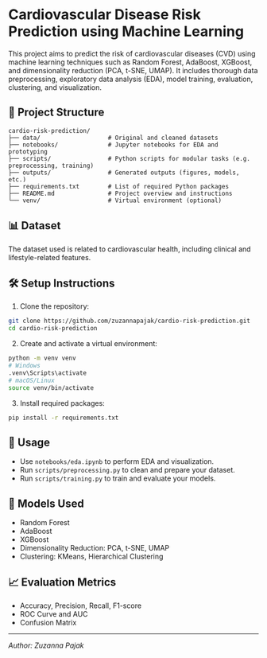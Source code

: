 # Cardiovascular Disease Risk Prediction using Machine Learning

This project aims to predict the risk of cardiovascular diseases (CVD) using machine learning techniques such as Random Forest, AdaBoost, XGBoost, and dimensionality reduction (PCA, t-SNE, UMAP). It includes thorough data preprocessing, exploratory data analysis (EDA), model training, evaluation, clustering, and visualization.

## 📁 Project Structure

```
cardio-risk-prediction/
├── data/                   # Original and cleaned datasets
├── notebooks/              # Jupyter notebooks for EDA and prototyping
├── scripts/                # Python scripts for modular tasks (e.g. preprocessing, training)
├── outputs/                # Generated outputs (figures, models, etc.)
├── requirements.txt        # List of required Python packages
├── README.md               # Project overview and instructions
└── venv/                   # Virtual environment (optional)
```

## 📊 Dataset

The dataset used is related to cardiovascular health, including clinical and lifestyle-related features.

## 🛠 Setup Instructions

1. Clone the repository:
```bash
git clone https://github.com/zuzannapajak/cardio-risk-prediction.git
cd cardio-risk-prediction
```

2. Create and activate a virtual environment:
```bash
python -m venv venv
# Windows
.venv\Scripts\activate
# macOS/Linux
source venv/bin/activate
```

3. Install required packages:
```bash
pip install -r requirements.txt
```

## 📘 Usage

- Use `notebooks/eda.ipynb` to perform EDA and visualization.
- Run `scripts/preprocessing.py` to clean and prepare your dataset.
- Run `scripts/training.py` to train and evaluate your models.

## 🧠 Models Used

- Random Forest
- AdaBoost
- XGBoost
- Dimensionality Reduction: PCA, t-SNE, UMAP
- Clustering: KMeans, Hierarchical Clustering

## 📈 Evaluation Metrics

- Accuracy, Precision, Recall, F1-score
- ROC Curve and AUC
- Confusion Matrix

---

*Author: Zuzanna Pajak*